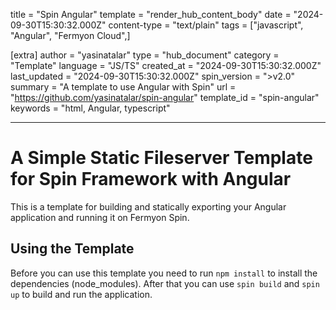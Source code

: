 title = "Spin Angular"
template = "render_hub_content_body"
date = "2024-09-30T15:30:32.000Z"
content-type = "text/plain"
tags = ["javascript", "Angular", "Fermyon Cloud",]

[extra]
author = "yasinatalar"
type = "hub_document"
category = "Template"
language = "JS/TS"
created_at = "2024-09-30T15:30:32.000Z"
last_updated = "2024-09-30T15:30:32.000Z"
spin_version = ">v2.0"
summary = "A template to use Angular with Spin"
url = "https://github.com/yasinatalar/spin-angular"
template_id = "spin-angular"
keywords = "html, Angular, typescript"

---

# A Simple Static Fileserver Template for Spin Framework with Angular

This is a template for building and statically exporting your Angular application and running it on Fermyon Spin.

## Using the Template

Before you can use this template you need to run `npm install` to install the dependencies (node_modules).
After that you can use `spin build` and `spin up` to build and run the application.
